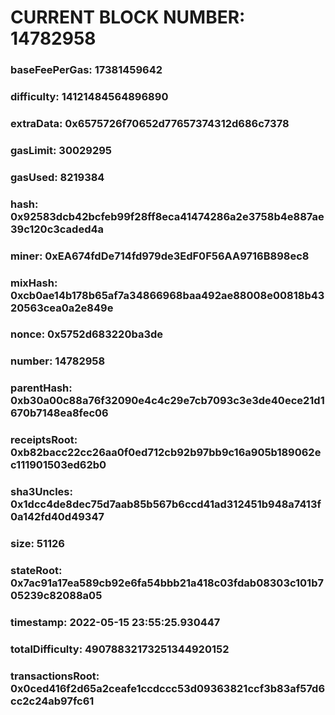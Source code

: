 # CURRENT BLOCK NUMBER: 14782958

### baseFeePerGas: 17381459642
### difficulty: 14121484564896890
### extraData: 0x6575726f70652d77657374312d686c7378
### gasLimit: 30029295
### gasUsed: 8219384
### hash: 0x92583dcb42bcfeb99f28ff8eca41474286a2e3758b4e887ae39c120c3caded4a
### miner: 0xEA674fdDe714fd979de3EdF0F56AA9716B898ec8
### mixHash: 0xcb0ae14b178b65af7a34866968baa492ae88008e00818b4320563cea0a2e849e
### nonce: 0x5752d683220ba3de
### number: 14782958
### parentHash: 0xb30a00c88a76f32090e4c4c29e7cb7093c3e3de40ece21d1670b7148ea8fec06
### receiptsRoot: 0xb82bacc22cc26aa0f0ed712cb92b97bb9c16a905b189062ec111901503ed62b0
### sha3Uncles: 0x1dcc4de8dec75d7aab85b567b6ccd41ad312451b948a7413f0a142fd40d49347
### size: 51126
### stateRoot: 0x7ac91a17ea589cb92e6fa54bbb21a418c03fdab08303c101b705239c82088a05
### timestamp: 2022-05-15 23:55:25.930447
### totalDifficulty: 49078832173251344920152
### transactionsRoot: 0x0ced416f2d65a2ceafe1ccdccc53d09363821ccf3b83af57d6cc2c24ab97fc61
